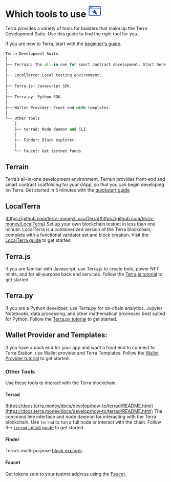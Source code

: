 # Which tools to use <img src="/img/build_a_dApp_ver2.svg" height="40px">

Terra provides a variety of tools for builders that make up the Terra Development Suite. Use this guide to find the right tool for you. 

If you are new to Terra, start with the [beginner's guide](get-started). 


``` python
Terra Development Suite
│
├── Terrain: The all-in-one for smart contract development. Start here. 
│
├── LocalTerra: Local testing environment. 
│
├── Terra.js: Javascript SDK.
│
├── Terra.py: Python SDK.
│
├── Wallet Provider: Front end with templates.
│
└── Other tools
    │
    ├── terrad: Node daemon and CLI.
    │
    ├── Finder: Block explorer.
    │ 
    └── Faucet: Get testnet funds.
```

## Terrain

Terra’s all-in-one development environment, Terrain provides front-end and smart contract scaffolding for your dApp, so that you can begin developing on Terra. Get started in 5 minutes with the [quickstart guide]([https://docs.terra.money/docs/develop/dapp/quick-start/README.html](https://docs.terra.money/docs/develop/dapp/quick-start/README.html))

## LocalTerra

[https://github.com/terra-money/LocalTerra](https://github.com/terra-money/LocalTerra)
Set up your own blockchain testnet in less than one minute. LocalTerra is a containerized version of the Terra blockchain, complete with a functional validator set and block creation. Visit the [LocalTerra guide](./dapp/quick-start/using-terrain-localterra.md) to get started

## Terra<span/>.js

If you are familiar with Javascript, use Terra<span/>.js to create bots, power NFT mints, and for all-purpose back end services. Follow the [Terra.js tutorial](./sdks/terra-js/getting-started.md) to get started.

## Terra<span/>.py

 If you are a Python developer, use Terra<span/>.py for on-chain analytics, Jupyter Notebooks, data processing, and other mathematical processes best suited for Python. Follow the [Terra.py tutorial](./sdks/terra-py/README.md) to get started.
 
## Wallet Provider and Templates: 

If you have a back end for your app and want a front end to connect to Terra Station, use Wallet provider and Terra Templates. Follow the [Wallet Provider tutorial](./sdks/wallet-provider/wallet-provider-tutorial.md) to get started. 

### Other Tools

Use these tools to interact with the Terra blockchain.

#### Terrad

[https://docs.terra.money/docs/develop/how-to/terrad/README.html](https://docs.terra.money/docs/develop/how-to/terrad/README.html)
The command line interface and node daemon for interacting with the Terra blockchain. Use `terrad` to run a full node or interact with the chain. Follow the [`terrad` install guide](./how-to/terrad/install-terrad.md) to get started

#### Finder

Terra’s multi-purpose [block explorer](https://finder.terra.money/).

#### Faucet

Get tokens sent to your testnet address using the [Faucet](https://faucet.terra.money). 